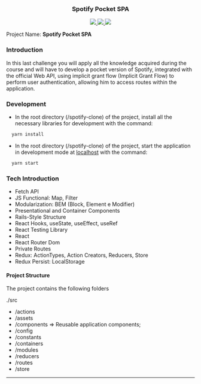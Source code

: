 
<h3 align="center">
  Spotify Pocket SPA </strong>
</h3>

<p align="center">
  <a aria-label="Node version" href="https://nodejs.org/en/blog/release/v12.16.3/">
    <img src="https://img.shields.io/badge/node.js@lts-12.14.1-informational?logo=Node.JS"></img>
  </a>
  <a aria-label="React version" href="https://github.com/facebook/react/blob/master/CHANGELOG.md#16131-march-19-2020">
    <img src="https://img.shields.io/badge/react-16.12.0-informational?logo=react"></img>
  </a>
  <a aria-label="Typescript version" href="https://www.npmjs.com/package/typescript/v/3.7.2">
    <img src="https://img.shields.io/badge/typescript-3.7.2-blue-informational?logo=typescript"></img>
  </a>
</p>

<p>
  Project Name: <strong>Spotify Pocket SPA</strong>
</p>

### Introduction 

In this last challenge you will apply all the knowledge acquired during the course and will have to develop a pocket version of Spotify, integrated with the official Web API, using implicit grant flow (Implicit Grant Flow) to perform user authentication, allowing him to access routes within the application.

### Development

- In the root directory (/spotify-clone) of the project, install all the necessary libraries for development with the command:

```js
  yarn install
```

- In the root directory (/spotify-clone) of the project, start the application in development mode at [localhost](http://localhost:3000) with the command:

```js
  yarn start
```

### Tech Introduction

-  Fetch API
-  JS Functional: Map, Filter
-  Modularization: BEM (Block, Element e Modifier)
-  Presentational and Container Components
-  Rails-Style Structure
-  React Hooks, useState, useEffect, useRef
-  React Testing Library
-  React
-  React Router Dom
-  Private Routes
-  Redux: ActionTypes, Action Creators, Reducers, Store
-  Redux Persist: LocalStorage

#### Project Structure

The project contains the following folders

./src

- /actions
- /assets
- /components => Reusable application components;
- /config
- /constants
- /containers
- /modules
- /reducers
- /routes
- /store

---
